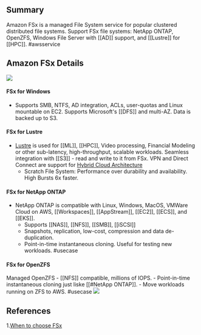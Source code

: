 ## Summary
Amazon FSx is a managed File System service for popular clustered distributed file systems. Support FSx file systems: NetApp ONTAP, OpenZFS, Windows File Server with [[AD]] support, and [[Lustre]] for [[HPC]]. #awsservice 
## Amazon FSx Details
![](FSx_file_systems.png)

#### FSx for Windows 
- Supports SMB, NTFS, AD integration, ACLs, user-quotas and Linux mountable on EC2. Supports Microsoft's [[DFS]] and multi-AZ. Data is backed up to S3.
#### FSx for Lustre
- [Lustre](Lustre.md) is used for [[ML]], [[HPC]], Video processing, Financial Modeling or other sub-latency, high-throughput, scalable workloads. Seamless integration with [[S3]] - read and write to it from FSx. VPN and Direct Connect are support for [Hybrid Cloud Architecture](Hybrid%20Cloud%20Architecture.md)
	- Scratch File System: Performance over durability and availability. High Bursts 6x faster.
#### FSx for NetApp ONTAP
- NetApp ONTAP is compatible with Linux, Windows, MacOS, VMWare Cloud on AWS, [[Workspaces]], [[AppStream]], [[EC2]], [[ECS]], and [[EKS]].
	- Supports [[NAS]], [[NFS]], [[SMB]], [[iSCSI]] 
	- Snapshots, replication, low-cost, compression and data de-duplication.
	- Point-in-time instantaneous cloning. Useful for testing new workloads. #usecase 
#### FSx for OpenZFS
Managed OpenZFS
	- [[NFS]] compatible, millions of IOPS.
	- Point-in-time instantaneous cloning just liske [[#NetApp ONTAP]]. 
	- Move workloads running on ZFS to AWS. #usecase 
![](FSx_table.png)
## References

1.[When to choose FSx](https://aws.amazon.com/fsx/when-to-choose-fsx/)
